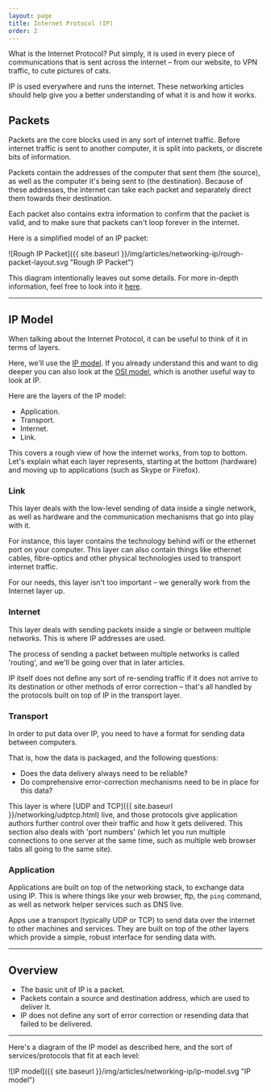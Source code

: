 ```yaml
---
layout: page
title: Internet Protocol (IP)
order: 2
---
```

What is the Internet Protocol? Put simply, it is used in every piece of communications that is sent across the internet – from our website, to VPN traffic, to cute pictures of cats.

IP is used everywhere and runs the internet. These networking articles should help give you a better understanding of what it is and how it works.


## Packets

Packets are the core blocks used in any sort of internet traffic. Before internet traffic is sent to another computer, it is split into packets, or discrete bits of information.

Packets contain the addresses of the computer that sent them (the source), as well as the computer it's being sent to (the destination). Because of these addresses, the internet can take each packet and separately direct them towards their destination.

Each packet also contains extra information to confirm that the packet is valid, and to make sure that packets can't loop forever in the internet.

Here is a simplified model of an IP packet:

![Rough IP Packet]({{ site.baseurl }}/img/articles/networking-ip/rough-packet-layout.svg "Rough IP Packet")

This diagram intentionally leaves out some details. For more in-depth information, feel free to look into it [here](http://www.networksorcery.com/enp/protocol/ip.htm).


---


## IP Model

When talking about the Internet Protocol, it can be useful to think of it in terms of layers.

Here, we'll use the [IP model](https://en.wikipedia.org/wiki/Internet_protocol_suite). If you already understand this and want to dig deeper you can also look at the [OSI model](https://en.wikipedia.org/wiki/OSI_model), which is another useful way to look at IP.

Here are the layers of the IP model:

* Application.
* Transport.
* Internet.
* Link.

This covers a rough view of how the internet works, from top to bottom. Let's explain what each layer represents, starting at the bottom (hardware) and moving up to applications (such as Skype or Firefox).


### Link

This layer deals with the low-level sending of data inside a single network, as well as hardware and the communication mechanisms that go into play with it.

For instance, this layer contains the technology behind wifi or the ethernet port on your computer. This layer can also contain things like ethernet cables, fibre-optics and other physical technologies used to transport internet traffic.

For our needs, this layer isn't too important – we generally work from the Internet layer up.


### Internet

This layer deals with sending packets inside a single or between multiple networks. This is where IP addresses are used.

The process of sending a packet between multiple networks is called 'routing', and we'll be going over that in later articles.

IP itself does not define any sort of re-sending traffic if it does not arrive to its destination or other methods of error correction – that's all handled by the protocols built on top of IP in the transport layer.


### Transport

In order to put data over IP, you need to have a format for sending data between computers.

That is, how the data is packaged, and the following questions:

* Does the data delivery always need to be reliable?
* Do comprehensive error-correction mechanisms need to be in place for this data?

This layer is where [UDP and TCP]({{ site.baseurl }}/networking/udptcp.html) live, and those protocols give application authors further control over their traffic and how it gets delivered. This section also deals with 'port numbers' (which let you run multiple connections to one server at the same time, such as multiple web browser tabs all going to the same site).


### Application

Applications are built on top of the networking stack, to exchange data using IP. This is where things like your web browser, ftp, the `ping` command, as well as network helper services such as DNS live.

Apps use a transport (typically UDP or TCP) to send data over the internet to other machines and services. They are built on top of the other layers which provide a simple, robust interface for sending data with.


---


## Overview

* The basic unit of IP is a packet.
* Packets contain a source and destination address, which are used to deliver it.
* IP does not define any sort of error correction or resending data that failed to be delivered.

---

Here's a diagram of the IP model as described here, and the sort of services/protocols that fit at each level:

![IP model]({{ site.baseurl }}/img/articles/networking-ip/ip-model.svg "IP model")
